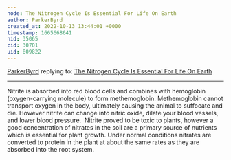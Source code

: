 ```yaml
---
node: The Nitrogen Cycle Is Essential For Life On Earth
author: ParkerByrd
created_at: 2022-10-13 13:44:01 +0000
timestamp: 1665668641
nid: 35065
cid: 30701
uid: 809822
---
```




[ParkerByrd](../profile/ParkerByrd) replying to: [The Nitrogen Cycle Is Essential For Life On Earth](../notes/TheChessGym/10-13-2022/the-nitrogen-cycle-is-essential-for-life-on-earth)

----
Nitrite is absorbed into red blood cells and combines with hemoglobin (oxygen-carrying molecule) to form methemoglobin. Methemoglobin cannot transport oxygen in the body, ultimately causing the animal to suffocate and die. However nitrite can change into nitric oxide, dilate your blood vessels, and lower blood pressure. 
Nitrite proved to be toxic to plants, however a good concentration of nitrates in the soil are a primary source of nutrients which is essential for plant growth. Under normal conditions nitrates are converted to protein in the plant at about the same rates as they are absorbed into the root system.